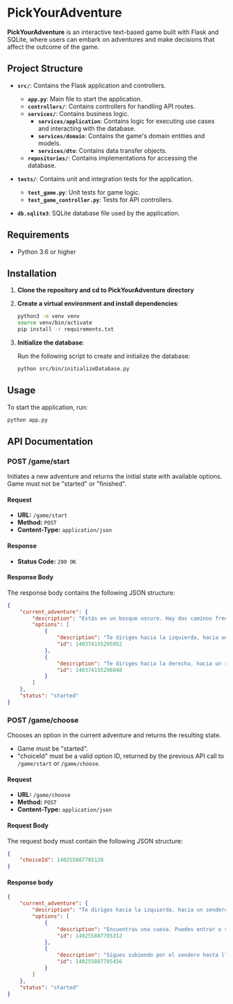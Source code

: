 # PickYourAdventure

**PickYourAdventure** is an interactive text-based game built with Flask and SQLite, where users can embark on adventures and make decisions that affect the outcome of the game.

## Project Structure

- **`src/`**: Contains the Flask application and controllers.
  - **`app.py`**: Main file to start the application.
  - **`controllers/`**: Contains controllers for handling API routes.
  - **`services/`**: Contains business logic.
    - **`services/application`**: Contains logic for executing use cases and interacting with the database.
    - **`services/domain`**: Contains the game's domain entities and models.
    - **`services/dto`**: Contains data transfer objects.
  - **`repositories/`**: Contains implementations for accessing the database.

- **`tests/`**: Contains unit and integration tests for the application.
  - **`test_game.py`**: Unit tests for game logic.
  - **`test_game_controller.py`**: Tests for API controllers.

- **`db.sqlite3`**: SQLite database file used by the application.

## Requirements

- Python 3.6 or higher

## Installation

1. **Clone the repository and cd to PickYourAdventure directory**

2. **Create a virtual environment and install dependencies**:

    ```bash
    python3 -m venv venv
    source venv/bin/activate
    pip install -r requirements.txt
    ```

3. **Initialize the database**:

    Run the following script to create and initialize the database:

    ```bash
    python src/bin/initializeDatabase.py
    ```

## Usage

To start the application, run:

```bash
python app.py
```

## API Documentation

### POST /game/start

Initiates a new adventure and returns the initial state with available options. 
Game must not be "started" or "finished".

#### Request

- **URL:** `/game/start`
- **Method:** `POST`
- **Content-Type:** `application/json`

#### Response

- **Status Code:** `200 OK`

#### Response Body

The response body contains the following JSON structure:

```json
{
    "current_adventure": {
        "description": "Estás en un bosque oscuro. Hay dos caminos frente a ti.",
        "options": [
            {
                "description": "Te diriges hacia la izquierda, hacia un sendero rocoso.",
                "id": 140374155295952
            },
            {
                "description": "Te diriges hacia la derecha, hacia un río con aguas tranquilas.",
                "id": 140374155296048
            }
        ]
    },
    "status": "started"
}
```

### POST /game/choose

Chooses an option in the current adventure and returns the resulting state.
- Game must be "started".
- "choiceId" must be a valid option ID, returned by the previous API call to `/game/start` or `/game/choose`.



#### Request

- **URL:** `/game/choose`
- **Method:** `POST`
- **Content-Type:** `application/json`

#### Request Body

The request body must contain the following JSON structure:

```json
{
    "choiceId": 140255887785120
}
```

#### Response body
```json
{
    "current_adventure": {
        "description": "Te diriges hacia la izquierda, hacia un sendero rocoso.",
        "options": [
            {
                "description": "Encuentras una cueva. Puedes entrar o seguir adelante.",
                "id": 140255887785312
            },
            {
                "description": "Sigues subiendo por el sendero hasta llegar a la cima de una colina.",
                "id": 140255887785456
            }
        ]
    },
    "status": "started"
}
```
